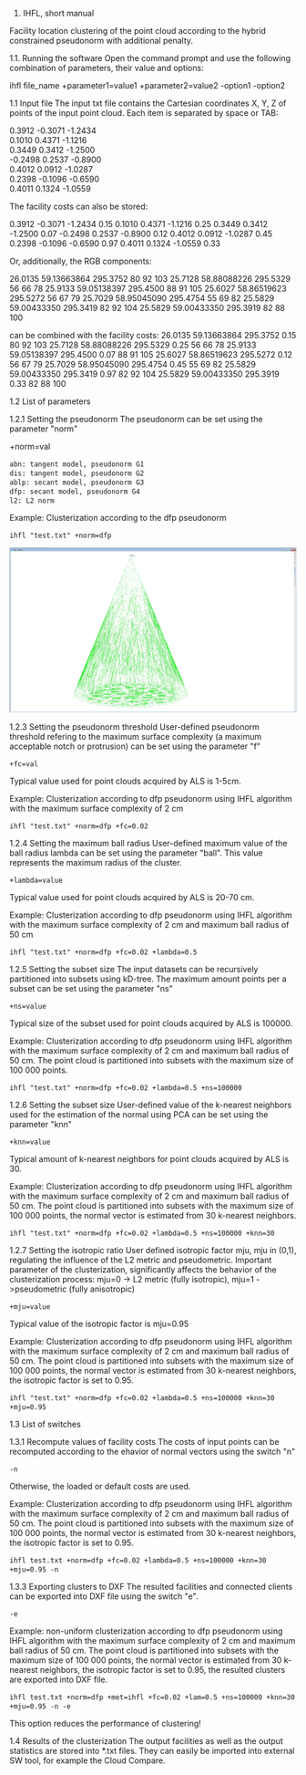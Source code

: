 1. IHFL, short manual

Facility location clustering of the point cloud according to the hybrid constrained pseudonorm with additional penalty. 


1.1. Running the software
Open the command prompt and use the following combination of parameters, their value and options: 

ihfl file_name +parameter1=value1 +parameter2=value2 -option1 -option2

1.1 Input file
The input txt file contains the Cartesian coordinates X, Y, Z of points of the input point cloud. Each item is separated by space or TAB:


0.3912   -0.3071   -1.2434  
0.1010   0.4371   -1.1216   
0.3449   0.3412   -1.2500   
-0.2498   0.2537   -0.8900  
0.4012   0.0912   -1.0287   
0.2398   -0.1096   -0.6590  
0.4011   0.1324   -1.0559   

The facility costs can also be stored:

0.3912   -0.3071   -1.2434  0.15
0.1010   0.4371   -1.1216   0.25
0.3449   0.3412   -1.2500   0.07
-0.2498   0.2537   -0.8900  0.12
0.4012   0.0912   -1.0287   0.45
0.2398   -0.1096   -0.6590  0.97
0.4011   0.1324   -1.0559   0.33

Or, additionally, the RGB components:

26.0135 59.13663864 295.3752 80 92 103
25.7128 58.88088226 295.5329 56 66 78
25.9133 59.05138397 295.4500 88 91 105
25.6027 58.86519623 295.5272 56 67 79
25.7029 58.95045090 295.4754 55 69 82
25.5829 59.00433350 295.3419 82 92 104
25.5829 59.00433350 295.3919 82 88 100 

can be combined with the facility costs:
26.0135 59.13663864 295.3752 0.15 80 92 103
25.7128 58.88088226 295.5329 0.25 56 66 78
25.9133 59.05138397 295.4500 0.07 88 91 105
25.6027 58.86519623 295.5272 0.12 56 67 79
25.7029 58.95045090 295.4754 0.45 55 69 82
25.5829 59.00433350 295.3419 0.97 82 92 104
25.5829 59.00433350 295.3919 0.33 82 88 100 


1.2 List of parameters

1.2.1 Setting the pseudonorm
The pseudonorm can be set using the parameter "norm"

+norm=val

	abn: tangent model, pseudonorm G1
	dis: tangent model, pseudonorm G2
	ablp: secant model, pseudonorm G3
	dfp: secant model, pseudonorm G4
	l2: L2 norm
	
Example: Clusterization according to the dfp pseudonorm

	ihfl "test.txt" +norm=dfp

![ABN](./Data/Cone/clusters_abn.jpg)
	
1.2.3 Setting the pseudonorm threshold
User-defined pseudonorm threshold refering to the maximum surface complexity (a maximum acceptable notch or protrusion) 
can be set using the parameter "f"

	+fc=val

Typical value used for point clouds acquired by ALS is 1-5cm.

Example: Clusterization according to dfp pseudonorm using IHFL algorithm with the maximum surface complexity of 2 cm

	ihfl "test.txt" +norm=dfp +fc=0.02

1.2.4 Setting the maximum ball radius
User-defined maximum value of the ball radius lambda can be set using the parameter "ball". This value represents the maximum
radius of the cluster.

	+lambda=value

Typical value used for point clouds acquired by ALS is 20-70 cm.

Example: Clusterization according to dfp pseudonorm using IHFL algorithm with the maximum surface complexity of 2 cm
and maximum ball radius of 50 cm

	ihfl "test.txt" +norm=dfp +fc=0.02 +lambda=0.5

1.2.5 Setting the subset size
The input datasets can be recursively partitioned into subsets using kD-tree. The maximum amount points per a subset can be set
using the parameter "ns"

	+ns=value

Typical size of the subset used for point clouds acquired by ALS is 100000.

Example: Clusterization according to dfp pseudonorm using IHFL algorithm with the maximum surface complexity of 2 cm
and maximum ball radius of 50 cm. The point cloud is partitioned into subsets with the maximum size of 100 000 points.

	ihfl "test.txt" +norm=dfp +fc=0.02 +lambda=0.5 +ns=100000

1.2.6 Setting the subset size
User-defined value of the k-nearest neighbors used for the estimation of the normal using PCA can be set using the parameter "knn"

	+knn=value

Typical amount of k-nearest neighbors for point clouds acquired by ALS is 30.

Example: Clusterization according to dfp pseudonorm using IHFL algorithm with the maximum surface complexity of 2 cm
and maximum ball radius of 50 cm. The point cloud is partitioned into subsets with the maximum size of 100 000 points, the normal
vector is estimated from 30 k-nearest neighbors.

	ihfl "test.txt" +norm=dfp +fc=0.02 +lambda=0.5 +ns=100000 +knn=30

1.2.7 Setting the isotropic ratio
User defined isotropic factor mju, mju in (0,1), regulating the influence of the L2 metric and pseudometric.  Important parameter of 
the clusterization, significantly affects the behavior of the clusterization process: mju=0 -> L2 metric (fully isotropic), 
mju=1 ->pseudometric (fully anisotropic)

	+mju=value

Typical value of the isotropic factor is mju=0.95

Example: Clusterization according to dfp pseudonorm using IHFL algorithm with the maximum surface complexity of 2 cm
and maximum ball radius of 50 cm. The point cloud is partitioned into subsets with the maximum size of 100 000 points, the normal
vector is estimated from 30 k-nearest neighbors, the isotropic factor is set to 0.95.

	ihfl "test.txt" +norm=dfp +fc=0.02 +lambda=0.5 +ns=100000 +knn=30 +mju=0.95

1.3 List of switches

1.3.1 Recompute values of facility costs
The costs of input points can be recomputed according to the ehavior of normal vectors using the switch "n"

	-n 	

Otherwise, the loaded or default costs are used.

Example: Clusterization according to dfp pseudonorm using IHFL algorithm with the maximum surface complexity of 2 cm
and maximum ball radius of 50 cm. The point cloud is partitioned into subsets with the maximum size of 100 000 points, the normal
vector is estimated from 30 k-nearest neighbors, the isotropic factor is set to 0.95.

	ihfl test.txt +norm=dfp +fc=0.02 +lambda=0.5 +ns=100000 +knn=30 +mju=0.95 -n

1.3.3 Exporting clusters to DXF
The resulted facilities and connected clients can be exported into DXF file using the switch "e".

	-e

Example: non-uniform clusterization according to dfp pseudonorm using IHFL algorithm with the maximum surface complexity of 2 cm
and maximum ball radius of 50 cm. The point cloud is partitioned into subsets with the maximum size of 100 000 points, the normal
vector is estimated from 30 k-nearest neighbors, the isotropic factor is set to 0.95, the resulted clusters are exported into DXF file.

	ihfl test.txt +norm=dfp +met=ihfl +fc=0.02 +lam=0.5 +ns=100000 +knn=30 +mju=0.95 -n -e

This option reduces the performance of clustering! 


1.4 Results of the clusterization
The output facilities as well as the output statistics are stored into *.txt files. They can easily be imported into external SW tool, for example the Cloud Compare.
